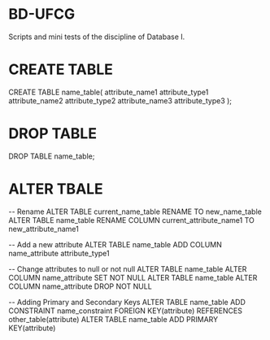# BD-UFCG
Scripts and mini tests of the discipline of Database I.


# CREATE TABLE

CREATE TABLE name_table(
  attribute_name1 attribute_type1
  attribute_name2 attribute_type2
  attribute_name3 attribute_type3
);

# DROP TABLE 
DROP TABLE name_table;

# ALTER TBALE 

-- Rename
ALTER TABLE current_name_table RENAME TO new_name_table
ALTER TABLE name_table RENAME COLUMN current_attribute_name1 TO new_attribute_name1

-- Add a new attribute
ALTER TABLE name_table ADD COLUMN name_attribute attribute_type1

-- Change attributes to null or not null
ALTER TABLE name_table ALTER COLUMN name_attribute SET NOT NULL
ALTER TABLE name_table ALTER COLUMN name_attribute DROP NOT NULL

-- Adding Primary and Secondary Keys
ALTER TABLE name_table ADD CONSTRAINT name_constraint FOREIGN KEY(attribute) REFERENCES other_table(attribute)
ALTER TABLE name_table ADD PRIMARY KEY(attribute)


  
